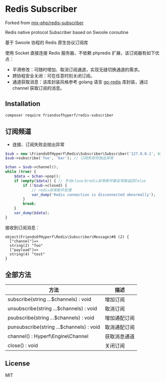 # Redis Subscriber

Forked from [mix-php/redis-subscriber](https://github.com/mix-php/redis-subscriber)

Redis native protocol Subscriber based on Swoole coroutine

基于 Swoole 协程的 Redis 原生协议订阅库

使用 Socket 直接连接 Redis 服务器，不依赖 phpredis 扩展，该订阅器有如下优点：

- 平滑修改：可随时增加、取消订阅通道，实现无缝切换通道的需求。
- 跨协程安全关闭：可在任意时刻关闭订阅。
- 通道获取消息：该库封装风格参考 golang 语言 [go-redis](https://github.com/go-redis/redis) 库封装，通过 channel 获取订阅的消息。

## Installation

```shell
composer require friendsofhyperf/redis-subscriber
```

## 订阅频道

- 连接、订阅失败会抛出异常

```php
$sub = new \FriendsOfHyperf\Redis\Subscriber\Subscriber('127.0.0.1', 6379, '', 5); // 连接失败将抛出异常
$sub->subscribe('foo', 'bar'); // 订阅失败将抛出异常

$chan = $sub->channel();
while (true) {
    $data = $chan->pop();
    if (empty($data)) { // 手动close与redis异常断开都会导致返回false
        if (!$sub->closed) {
            // redis异常断开处理
            var_dump('Redis connection is disconnected abnormally');
        }
        break;
    }
    var_dump($data);
}
```

接收到订阅消息：

```shell
object(FriendsOfHyperf\Redis\Subscriber\Message)#8 (2) {
  ["channel"]=>
  string(2) "foo"
  ["payload"]=>
  string(4) "test"
}
```

## 全部方法

| 方法 | 描述 |
| --- | --- |
| subscribe(string ...$channels) : void | 增加订阅 |
| unsubscribe(string ...$channels) : void | 取消订阅 |
| psubscribe(string ...$channels) : void | 增加通配订阅 |
| punsubscribe(string ...$channels) : void | 取消通配订阅 |
| channel() : Hyperf\Engine\Channel | 获取消息通道 |
| close() : void | 关闭订阅 |

## License

MIT

